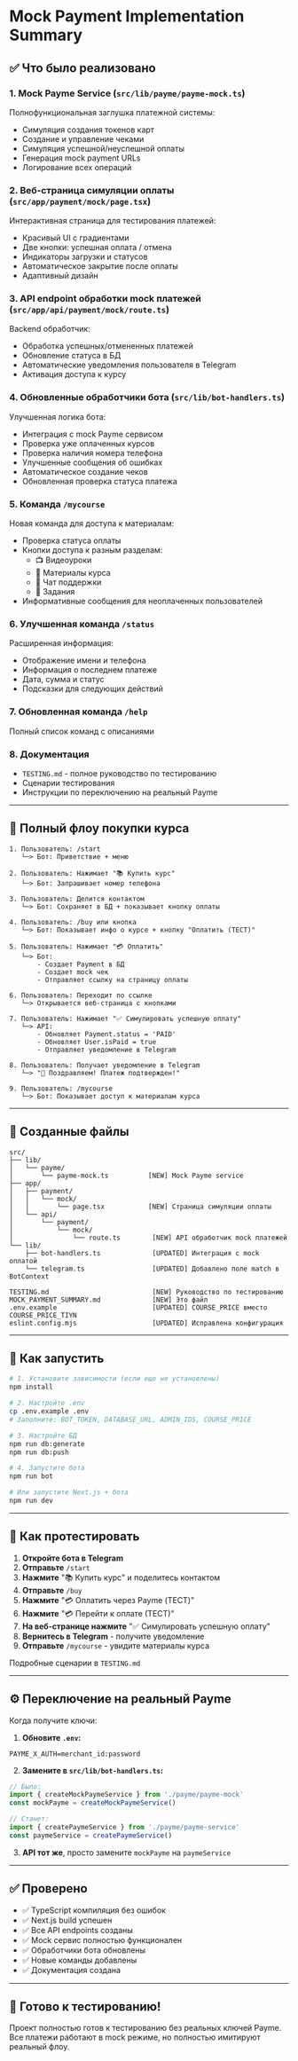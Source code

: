 # Mock Payment Implementation Summary

## ✅ Что было реализовано

### 1. **Mock Payme Service** (`src/lib/payme/payme-mock.ts`)
Полнофункциональная заглушка платежной системы:
- Симуляция создания токенов карт
- Создание и управление чеками
- Симуляция успешной/неуспешной оплаты
- Генерация mock payment URLs
- Логирование всех операций

### 2. **Веб-страница симуляции оплаты** (`src/app/payment/mock/page.tsx`)
Интерактивная страница для тестирования платежей:
- Красивый UI с градиентами
- Две кнопки: успешная оплата / отмена
- Индикаторы загрузки и статусов
- Автоматическое закрытие после оплаты
- Адаптивный дизайн

### 3. **API endpoint обработки mock платежей** (`src/app/api/payment/mock/route.ts`)
Backend обработчик:
- Обработка успешных/отмененных платежей
- Обновление статуса в БД
- Автоматические уведомления пользователя в Telegram
- Активация доступа к курсу

### 4. **Обновленные обработчики бота** (`src/lib/bot-handlers.ts`)
Улучшенная логика бота:
- Интеграция с mock Payme сервисом
- Проверка уже оплаченных курсов
- Проверка наличия номера телефона
- Улучшенные сообщения об ошибках
- Автоматическое создание чеков
- Обновленная проверка статуса платежа

### 5. **Команда `/mycourse`**
Новая команда для доступа к материалам:
- Проверка статуса оплаты
- Кнопки доступа к разным разделам:
  - 📺 Видеоуроки
  - 📄 Материалы курса
  - 💬 Чат поддержки
  - 📝 Задания
- Информативные сообщения для неоплаченных пользователей

### 6. **Улучшенная команда `/status`**
Расширенная информация:
- Отображение имени и телефона
- Информация о последнем платеже
- Дата, сумма и статус
- Подсказки для следующих действий

### 7. **Обновленная команда `/help`**
Полный список команд с описаниями

### 8. **Документация**
- `TESTING.md` - полное руководство по тестированию
- Сценарии тестирования
- Инструкции по переключению на реальный Payme

---

## 🎯 Полный флоу покупки курса

```
1. Пользователь: /start
   └─> Бот: Приветствие + меню

2. Пользователь: Нажимает "📚 Купить курс"
   └─> Бот: Запрашивает номер телефона

3. Пользователь: Делится контактом
   └─> Бот: Сохраняет в БД + показывает кнопку оплаты

4. Пользователь: /buy или кнопка
   └─> Бот: Показывает инфо о курсе + кнопку "Оплатить (ТЕСТ)"

5. Пользователь: Нажимает "💳 Оплатить"
   └─> Бот: 
       - Создает Payment в БД
       - Создает mock чек
       - Отправляет ссылку на страницу оплаты

6. Пользователь: Переходит по ссылке
   └─> Открывается веб-страница с кнопками

7. Пользователь: Нажимает "✅ Симулировать успешную оплату"
   └─> API:
       - Обновляет Payment.status = 'PAID'
       - Обновляет User.isPaid = true
       - Отправляет уведомление в Telegram

8. Пользователь: Получает уведомление в Telegram
   └─> "🎉 Поздравляем! Платеж подтвержден!"

9. Пользователь: /mycourse
   └─> Бот: Показывает доступ к материалам курса
```

---

## 📁 Созданные файлы

```
src/
├── lib/
│   └── payme/
│       └── payme-mock.ts          [NEW] Mock Payme service
├── app/
│   ├── payment/
│   │   └── mock/
│   │       └── page.tsx           [NEW] Страница симуляции оплаты
│   └── api/
│       └── payment/
│           └── mock/
│               └── route.ts        [NEW] API обработчик mock платежей
└── lib/
    ├── bot-handlers.ts             [UPDATED] Интеграция с mock оплатой
    └── telegram.ts                 [UPDATED] Добавлено поле match в BotContext

TESTING.md                          [NEW] Руководство по тестированию
MOCK_PAYMENT_SUMMARY.md             [NEW] Это файл
.env.example                        [UPDATED] COURSE_PRICE вместо COURSE_PRICE_TIYN
eslint.config.mjs                   [UPDATED] Исправлена конфигурация
```

---

## 🚀 Как запустить

```bash
# 1. Установите зависимости (если еще не установлены)
npm install

# 2. Настройте .env
cp .env.example .env
# Заполните: BOT_TOKEN, DATABASE_URL, ADMIN_IDS, COURSE_PRICE

# 3. Настройте БД
npm run db:generate
npm run db:push

# 4. Запустите бота
npm run bot

# Или запустите Next.js + бота
npm run dev
```

---

## 🧪 Как протестировать

1. **Откройте бота в Telegram**
2. **Отправьте** `/start`
3. **Нажмите** "📚 Купить курс" и поделитесь контактом
4. **Отправьте** `/buy`
5. **Нажмите** "💳 Оплатить через Payme (ТЕСТ)"
6. **Нажмите** "💳 Перейти к оплате (ТЕСТ)"
7. **На веб-странице нажмите** "✅ Симулировать успешную оплату"
8. **Вернитесь в Telegram** - получите уведомление
9. **Отправьте** `/mycourse` - увидите материалы курса

Подробные сценарии в `TESTING.md`

---

## ⚙️ Переключение на реальный Payme

Когда получите ключи:

1. **Обновите `.env`:**
```env
PAYME_X_AUTH=merchant_id:password
```

2. **Замените в `src/lib/bot-handlers.ts`:**
```typescript
// Было:
import { createMockPaymeService } from './payme/payme-mock'
const mockPayme = createMockPaymeService()

// Станет:
import { createPaymeService } from './payme/payme-service'
const paymeService = createPaymeService()
```

3. **API тот же**, просто замените `mockPayme` на `paymeService`

---

## ✅ Проверено

- ✅ TypeScript компиляция без ошибок
- ✅ Next.js build успешен
- ✅ Все API endpoints созданы
- ✅ Mock сервис полностью функционален
- ✅ Обработчики бота обновлены
- ✅ Новые команды добавлены
- ✅ Документация создана

---

## 🎉 Готово к тестированию!

Проект полностью готов к тестированию без реальных ключей Payme.
Все платежи работают в mock режиме, но полностью имитируют реальный флоу.
